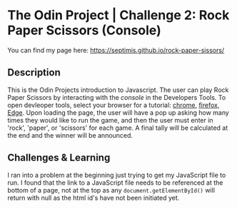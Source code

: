 # The Odin Project | Challenge 2: Rock Paper Scissors (Console)
You can find my page here: https://septimis.github.io/rock-paper-sissors/

## Description
This is the Odin Projects introduction to Javascript.  The user can play Rock Paper Scissors by interacting with the <i>console</i> in the Developers Tools.  To open devleoper tools, select your browser for a tutorial: [chrome](https://developer.chrome.com/docs/devtools/), [firefox](https://developer.mozilla.org/en-US/docs/Tools), [Edge](https://docs.microsoft.com/en-us/microsoft-edge/devtools-guide-chromium/open/).  Upon loading the page, the user will have a pop up asking how many times they would like to run the game, and then the user must enter in 'rock', 'paper', or 'scissors' for each game.  A final tally will be calculated at the end and the winner will be announced.

## Challenges & Learning
I ran into a problem at the beginning just trying to get my JavaScript file to run.  I found that the link to a JavaScript file needs to be referenced at the bottom of a page, not at the top as any `document.getElementById()` will return with null as the html id's have not been initiated yet.